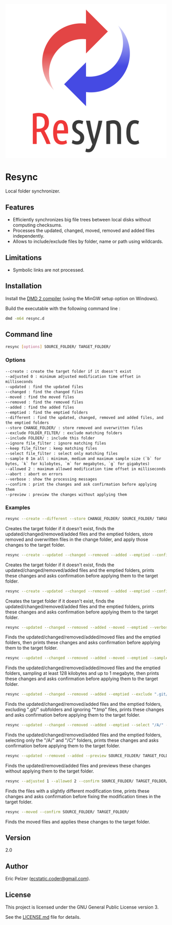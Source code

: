 ![](https://github.com/senselogic/RESYNC/blob/master/LOGO/resync.png)

# Resync

Local folder synchronizer.

## Features

* Efficiently synchronizes big file trees between local disks without computing checksums.
* Processes the updated, changed, moved, removed and added files independently.
* Allows to include/exclude files by folder, name or path using wildcards.

## Limitations

* Symbolic links are not processed.

## Installation

Install the [DMD 2 compiler](https://dlang.org/download.html) (using the MinGW setup option on Windows).

Build the executable with the following command line :

```bash
dmd -m64 resync.d
```

## Command line

```bash
resync [options] SOURCE_FOLDER/ TARGET_FOLDER/
```

### Options

```
--create : create the target folder if it doesn't exist
--adjusted 0 : minimum adjusted modification time offset in milliseconds
--updated : find the updated files
--changed : find the changed files
--moved : find the moved files
--removed : find the removed files
--added : find the added files
--emptied : find the emptied folders
--different : find the updated, changed, removed and added files, and the emptied folders
--store CHANGE_FOLDER/ : store removed and overwritten files
--exclude FOLDER_FILTER/ : exclude matching folders
--include FOLDER/ : include this folder
--ignore file_filter : ignore matching files
--keep file_filter : keep matching files
--select file_filter : select only matching files
--sample 0 1m all : minimum, medium and maximum sample size (`b` for bytes, `k` for kilobytes, `m` for megabytes, `g` for gigabytes)
--allowed 2 : maximum allowed modification time offset in milliseconds
--abort : abort on errors
--verbose : show the processing messages
--confirm : print the changes and ask confirmation before applying them
--preview : preview the changes without applying them
```

### Examples

```bash
resync --create --different --store CHANGE_FOLDER/ SOURCE_FOLDER/ TARGET_FOLDER/
```

Creates the target folder if it doesn't exist, finds the updated/changed/removed/added files and the emptied folders, store removed and overwritten files in the change folder, and apply those changes to the target folder.

```bash
resync --create --updated --changed --removed --added --emptied --confirm SOURCE_FOLDER/ TARGET_FOLDER/
```

Creates the target folder if it doesn't exist, finds the updated/changed/removed/added files and the emptied folders, prints these changes and asks confirmation before applying them to the target folder.

```bash
resync --create --updated --changed --removed --added --emptied --confirm SOURCE_FOLDER/ TARGET_FOLDER/
```

Creates the target folder if it doesn't exist, finds the updated/changed/removed/added files and the emptied folders, prints these changes and asks confirmation before applying them to the target folder.

```bash
resync --updated --changed --removed --added --moved --emptied --verbose --confirm SOURCE_FOLDER/ TARGET_FOLDER/
```

Finds the updated/changed/removed/added/moved files and the emptied folders, then prints these changes and asks confirmation before applying them to the target folder.

```bash
resync --updated --changed --removed --added --moved --emptied --sample 128k 1m 1m --verbose --confirm SOURCE_FOLDER/ TARGET_FOLDER/
```

Finds the updated/changed/removed/added/moved files and the emptied folders, sampling at least 128 kilobytes and up to 1 megabyte, then prints these changes and asks confirmation before applying them to the target folder.

```bash
resync --updated --changed --removed --added --emptied --exclude ".git/" --ignore "*.tmp" --confirm SOURCE_FOLDER/ TARGET_FOLDER/
```

Finds the updated/changed/removed/added files and the emptied folders, excluding ".git/" subfolders and ignoring "\*.tmp" files, prints these changes and asks confirmation before applying them to the target folder.

```bash
resync --updated --changed --removed --added --emptied --select "/A/" --select "/C/" --confirm SOURCE_FOLDER/ TARGET_FOLDER/
```

Finds the updated/changed/removed/added files and the emptied folders, selecting only the "/A/" and "/C/" folders, prints these changes and asks confirmation before applying them to the target folder.

```bash
resync --updated --removed --added --preview SOURCE_FOLDER/ TARGET_FOLDER/
```

Finds the updated/removed/added files and previews these changes without applying them to the target folder.

```bash
resync --adjusted 1 --allowed 2 --confirm SOURCE_FOLDER/ TARGET_FOLDER/
```

Finds the files with a slightly different modification time, prints these changes and asks confirmation before fixing the modification times in the target folder.

```bash
resync --moved --confirm SOURCE_FOLDER/ TARGET_FOLDER/
```

Finds the moved files and applies these changes to the target folder.

## Version

2.0

## Author

Eric Pelzer (ecstatic.coder@gmail.com).

## License

This project is licensed under the GNU General Public License version 3.

See the [LICENSE.md](LICENSE.md) file for details.
